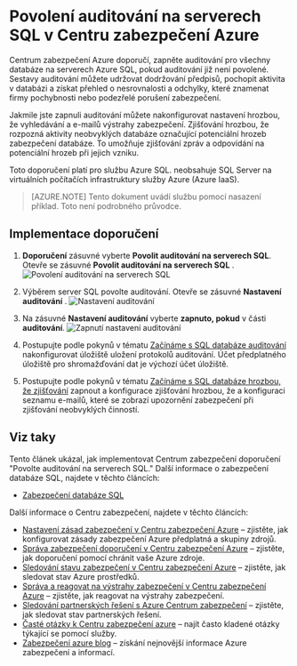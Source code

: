 <properties
   pageTitle="Povolení auditování na serverech SQL v Centru zabezpečení Azure | Microsoft Azure"
   description="V tomto dokumentu se dozvíte, jak implementovat **Povolit auditování na serverech SQL**Azure Centrum zabezpečení doporučení."
   services="security-center"
   documentationCenter="na"
   authors="TerryLanfear"
   manager="MBaldwin"
   editor=""/>

<tags
   ms.service="security-center"
   ms.devlang="na"
   ms.topic="article"
   ms.tgt_pltfrm="na"
   ms.workload="na"
   ms.date="07/29/2016"
   ms.author="terrylan"/>

# <a name="enable-auditing-on-sql-servers-in-azure-security-center"></a>Povolení auditování na serverech SQL v Centru zabezpečení Azure

Centrum zabezpečení Azure doporučí, zapněte auditování pro všechny databáze na serverech Azure SQL, pokud auditování již není povolené. Sestavy auditování můžete udržovat dodržování předpisů, pochopit aktivita v databázi a získat přehled o nesrovnalosti a odchylky, které znamenat firmy pochybnosti nebo podezřelé porušení zabezpečení.

Jakmile jste zapnuli auditování můžete nakonfigurovat nastavení hrozbou, že vyhledávání a e-mailů výstrahy zabezpečení. Zjišťování hrozbou, že rozpozná aktivity neobvyklých databáze označující potenciální hrozeb zabezpečení databáze. To umožňuje zjišťování zpráv a odpovídání na potenciální hrozeb při jejich vzniku.

Toto doporučení platí pro službu Azure SQL. neobsahuje SQL Server na virtuálních počítačích infrastruktury služby Azure (Azure IaaS).

> [AZURE.NOTE] Tento dokument uvádí službu pomocí nasazení příklad.  Toto není podrobného průvodce.

## <a name="implement-the-recommendation"></a>Implementace doporučení

1. **Doporučení** zásuvné vyberte **Povolit auditování na serverech SQL**.  Otevře se zásuvné **Povolit auditování na serverech SQL** .
![Povolení auditování na serverech SQL][1]

2. Výběrem server SQL povolte auditování. Otevře se zásuvné **Nastavení auditování** .
![Nastavení auditování][2]
3. Na zásuvné **Nastavení auditování** vyberte **zapnuto, pokud** v části **auditování**.
![Zapnutí nastavení auditování][3]

4. Postupujte podle pokynů v tématu [Začínáme s SQL databáze auditování](../sql-database/sql-database-auditing-get-started.md) nakonfigurovat úložiště uložení protokolů auditování. Účet předplatného úložiště pro shromažďování dat je výchozí účet úložiště.

5. Postupujte podle pokynů v tématu [Začínáme s SQL databáze hrozbou, že zjišťování](../sql-database/sql-database-threat-detection-get-started.md) zapnout a konfigurace zjišťování hrozbou, že a konfiguraci seznamu e-mailů, které se zobrazí upozornění zabezpečení při zjišťování neobvyklých činností.

## <a name="see-also"></a>Viz taky

Tento článek ukázal, jak implementovat Centrum zabezpečení doporučení "Povolte auditování na serverech SQL." Další informace o zabezpečení databáze SQL, najdete v těchto článcích:

- [Zabezpečení databáze SQL](../sql-database/sql-database-security.md)

Další informace o Centru zabezpečení, najdete v těchto článcích:

- [Nastavení zásad zabezpečení v Centru zabezpečení Azure](security-center-policies.md) – zjistěte, jak konfigurovat zásady zabezpečení Azure předplatná a skupiny zdrojů.
- [Správa zabezpečení doporučení v Centru zabezpečení Azure](security-center-recommendations.md) – zjistěte, jak doporučení pomocí chránit vaše Azure zdroje.
- [Sledování stavu zabezpečení v Centru zabezpečení Azure](security-center-monitoring.md) – zjistěte, jak sledovat stav Azure prostředků.
- [Správa a reagovat na výstrahy zabezpečení v Centru zabezpečení Azure](security-center-managing-and-responding-alerts.md) – zjistěte, jak reagovat na výstrahy zabezpečení.
- [Sledování partnerských řešení s Azure Centrum zabezpečení](security-center-partner-solutions.md) – zjistěte, jak sledovat stav partnerských řešení.
- [Časté otázky k Centru zabezpečení azure](security-center-faq.md) – najít často kladené otázky týkající se pomocí služby.
- [Zabezpečení azure blog](http://blogs.msdn.com/b/azuresecurity/) – získání nejnovější informace Azure zabezpečení a informací.

<!--Image references-->
[1]: ./media/security-center-enable-auditing-on-sql-server/enable-auditing-on-sql-servers.png
[2]:./media/security-center-enable-auditing-on-sql-server/enable-auditing.png
[3]: ./media/security-center-enable-auditing-on-sql-server/auditing-settings-blade.png

